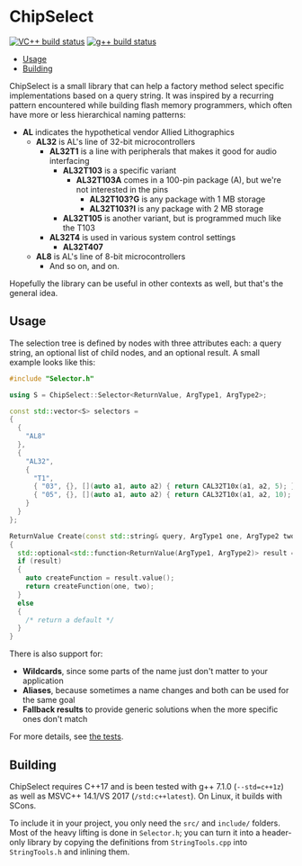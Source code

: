 # ChipSelect 
[![VC++ build status](https://ci.appveyor.com/api/projects/status/v1rdc1q026lc2vf6?svg=true)](https://ci.appveyor.com/project/barometz/chipselect) 
[![g++ build status](https://travis-ci.org/barometz/ChipSelect.svg?branch=master)](https://travis-ci.org/barometz/ChipSelect)

* [Usage](README.md#usage)
* [Building](README.md#building)

ChipSelect is a small library that can help a factory method select specific implementations based on a query string. It was inspired by a recurring pattern encountered while building flash memory programmers, which often have more or less hierarchical naming patterns:

* **AL** indicates the hypothetical vendor Allied Lithographics
  * **AL32** is AL's line of 32-bit microcontrollers
    * **AL32T1** is a line with peripherals that makes it good for audio interfacing
      * **AL32T103** is a specific variant
        * **AL32T103A** comes in a 100-pin package (A), but we're not interested in the pins
          * **AL32T103?G** is any package with 1 MB storage
          * **AL32T103?I** is any package with 2 MB storage
      * **AL32T105** is another variant, but is programmed much like the T103
    * **AL32T4** is used in various system control settings
      * **AL32T407**
  * **AL8** is AL's line of 8-bit microcontrollers
    * And so on, and on.

Hopefully the library can be useful in other contexts as well, but that's the general idea.

## Usage
The selection tree is defined by nodes with three attributes each: a query string, an optional list of child nodes, and an optional result. A small example looks like this:

```C++
#include "Selector.h"

using S = ChipSelect::Selector<ReturnValue, ArgType1, ArgType2>;

const std::vector<S> selectors = 
{
  {
    "AL8"
  },
  {
    "AL32",
    {
      "T1",
      { "03", {}, [](auto a1, auto a2) { return CAL32T10x(a1, a2, 5); } },
      { "05", {}, [](auto a1, auto a2) { return CAL32T10x(a1, a2, 10); } }
    }
  }
};

ReturnValue Create(const std::string& query, ArgType1 one, ArgType2 two)
{
  std::optional<std::function<ReturnValue(ArgType1, ArgType2)> result = S::Parse(query);
  if (result)
  {
    auto createFunction = result.value();
    return createFunction(one, two);
  }
  else
  {
    /* return a default */
  }
}
```

There is also support for:
* **Wildcards**, since some parts of the name just don't matter to your application
* **Aliases**, because sometimes a name changes and both can be used for the same goal
* **Fallback results** to provide generic solutions when the more specific ones don't match

For more details, see [the tests](test/Populated.cpp).

## Building
ChipSelect requires C++17 and is been tested with g++ 7.1.0 (`--std=c++1z`) as well as MSVC++ 14.1/VS 2017 (`/std:c++latest`). On Linux, it builds with SCons.

To include it in your project, you only need the `src/` and `include/` folders. Most of the heavy lifting is done in `Selector.h`; you can  turn it into a header-only library by copying the definitions from `StringTools.cpp` into `StringTools.h` and inlining them.
